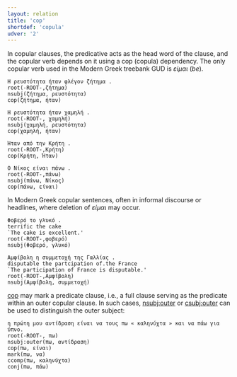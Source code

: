 ```yaml
---
layout: relation
title: 'cop'
shortdef: 'copula'
udver: '2'
---
```


In copular clauses, the predicative acts as the head word of the clause, and the copular verb depends on it using a cop (copula) dependency. The only copular verb used in the Modern Greek treebank GUD is *είμαι* (*be*).

~~~ sdparse
Η ρευστότητα ήταν φλέγον ζήτημα .
root(-ROOT-,ζήτημα)
nsubj(ζήτημα, ρευστότητα)
cop(ζήτημα, ήταν)
~~~

~~~ sdparse
Η ρευστότητα ήταν χαμηλή .
root(-ROOT-, χαμηλή)
nsubj(χαμηλή, ρευστότητα)
cop(χαμηλή, ήταν)
~~~

~~~ sdparse
Ήταν από την Κρήτη .
root(-ROOT-,Κρήτη)
cop(Κρήτη, Ήταν)
~~~

~~~ sdparse
Ο Νίκος είναι πάνω .
root(-ROOT-,πάνω)
nsubj(πάνω, Νίκος)
cop(πάνω, είναι)
~~~

Ιn Modern Greek copular sentences, often in informal discourse or headlines, where deletion of *είμαι*  may occur.

~~~ sdparse
Φοβερό το γλυκό .
terrific the cake
`The cake is excellent.'
root(-ROOT-,φοβερό)
nsubj(Φοβερό, γλυκό)
~~~

~~~ sdparse
Αμφίβολη η συμμετοχή της Γαλλίας .
disputable the partcipation of.the France
`The participation of France is disputable.'
root(-ROOT-,Αμφίβολη)
nsubj(Αμφίβολη, συμμετοχή)
~~~

[cop]() may mark a predicate clause, i.e., a full clause serving as the predicate within an outer copular clause. In such cases, [nsubj:outer]() or [csubj:outer]() can be used to distinguish the outer subject:

~~~ sdparse
η πρώτη μου αντίδραση είναι να τους πω « καληνύχτα » και να πάω για ύπνο.
root(-ROOT-, πω)
nsubj:outer(πω, αντίδραση)
cop(πω, είναι)
mark(πω, να)
ccomp(πω, καληνύχτα)
conj(πω, πάω)
~~~





<!-- Interlanguage links updated Po 6. listopadu 2023, 21:42:41 CET -->
